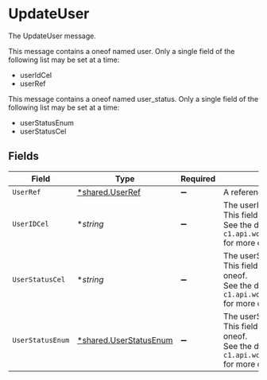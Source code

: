 # UpdateUser

The UpdateUser message.

This message contains a oneof named user. Only a single field of the following list may be set at a time:
  - userIdCel
  - userRef


This message contains a oneof named user_status. Only a single field of the following list may be set at a time:
  - userStatusEnum
  - userStatusCel



## Fields

| Field                                                                                                                                                     | Type                                                                                                                                                      | Required                                                                                                                                                  | Description                                                                                                                                               |
| --------------------------------------------------------------------------------------------------------------------------------------------------------- | --------------------------------------------------------------------------------------------------------------------------------------------------------- | --------------------------------------------------------------------------------------------------------------------------------------------------------- | --------------------------------------------------------------------------------------------------------------------------------------------------------- |
| `UserRef`                                                                                                                                                 | [*shared.UserRef](../../../pkg/models/shared/userref.md)                                                                                                  | :heavy_minus_sign:                                                                                                                                        | A reference to a user.                                                                                                                                    |
| `UserIDCel`                                                                                                                                               | **string*                                                                                                                                                 | :heavy_minus_sign:                                                                                                                                        | The userIdCel field.<br/>This field is part of the `user` oneof.<br/>See the documentation for `c1.api.workflows.v1beta.UpdateUser` for more details.     |
| `UserStatusCel`                                                                                                                                           | **string*                                                                                                                                                 | :heavy_minus_sign:                                                                                                                                        | The userStatusCel field.<br/>This field is part of the `user_status` oneof.<br/>See the documentation for `c1.api.workflows.v1beta.UpdateUser` for more details. |
| `UserStatusEnum`                                                                                                                                          | [*shared.UserStatusEnum](../../../pkg/models/shared/userstatusenum.md)                                                                                    | :heavy_minus_sign:                                                                                                                                        | The userStatusEnum field.<br/>This field is part of the `user_status` oneof.<br/>See the documentation for `c1.api.workflows.v1beta.UpdateUser` for more details. |